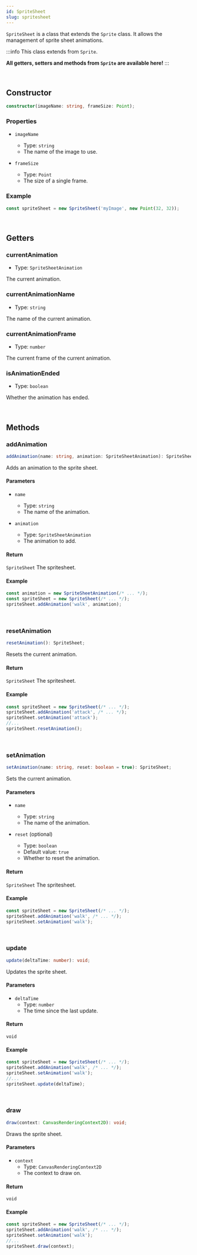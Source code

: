 ```yaml
---
id: SpriteSheet
slug: spritesheet
---
```


`SpriteSheet` is a class that extends the `Sprite` class. It allows the management of sprite sheet animations.

:::info
This class extends from `Sprite`.

**All getters, setters and methods from `Sprite` are available here!**
:::

<br/>

## Constructor

```ts title="prototype"
constructor(imageName: string, frameSize: Point);
```

### Properties

- `imageName`
  - Type: `string`
  - The name of the image to use.

- `frameSize`
  - Type: `Point`
  - The size of a single frame.

### Example

```ts
const spriteSheet = new SpriteSheet('myImage', new Point(32, 32));
```

<br/>

## Getters

### currentAnimation

- Type: `SpriteSheetAnimation`

The current animation.

### currentAnimationName

- Type: `string`

The name of the current animation.

### currentAnimationFrame

- Type: `number`

The current frame of the current animation.

### isAnimationEnded

- Type: `boolean`

Whether the animation has ended.

<br/>

## Methods

### addAnimation

```ts title="prototype"
addAnimation(name: string, animation: SpriteSheetAnimation): SpriteSheet;
```

Adds an animation to the sprite sheet.

#### Parameters

- `name`
  - Type: `string`
  - The name of the animation.

- `animation`
  - Type: `SpriteSheetAnimation`
  - The animation to add.

#### Return

`SpriteSheet` The spritesheet.

#### Example

```ts
const animation = new SpriteSheetAnimation(/* ... */);
const spriteSheet = new SpriteSheet(/* ... */);
spriteSheet.addAnimation('walk', animation);
```

<br/>

### resetAnimation

```ts title="prototype"
resetAnimation(): SpriteSheet;
```

Resets the current animation.

#### Return

`SpriteSheet` The spritesheet.

#### Example

```ts
const spriteSheet = new SpriteSheet(/* ... */);
spriteSheet.addAnimation('attack', /* ... */);
spriteSheet.setAnimation('attack');
//...
spriteSheet.resetAnimation();
```

<br/>

### setAnimation

```ts title="prototype"
setAnimation(name: string, reset: boolean = true): SpriteSheet;
```

Sets the current animation.

#### Parameters

- `name`
  - Type: `string`
  - The name of the animation.

- `reset` (optional)
  - Type: `boolean`
  - Default value: `true`
  - Whether to reset the animation.

#### Return

`SpriteSheet` The spritesheet.

#### Example

```ts
const spriteSheet = new SpriteSheet(/* ... */);
spriteSheet.addAnimation('walk', /* ... */);
spriteSheet.setAnimation('walk');
```

<br/>

### update

```ts title="prototype"
update(deltaTime: number): void;
```

Updates the sprite sheet.

#### Parameters

- `deltaTime`
  - Type: `number`
  - The time since the last update.

#### Return

`void`

#### Example

```ts
const spriteSheet = new SpriteSheet(/* ... */);
spriteSheet.addAnimation('walk', /* ... */);
spriteSheet.setAnimation('walk');
//...
spriteSheet.update(deltaTime);
```

<br/>

### draw

```ts title="prototype"
draw(context: CanvasRenderingContext2D): void;
```

Draws the sprite sheet.

#### Parameters

- `context`
  - Type: `CanvasRenderingContext2D`
  - The context to draw on.

#### Return

`void`

#### Example

```ts
const spriteSheet = new SpriteSheet(/* ... */);
spriteSheet.addAnimation('walk', /* ... */);
spriteSheet.setAnimation('walk');
//...
spriteSheet.draw(context);
```